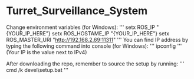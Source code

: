 # Turret_Surveillance_System

Change environment variables (for Windows):
'''
setx ROS_IP "{YOUR_IP_HERE"}
setx ROS_HOSTAME_IP "{YOUR_IP_HERE"}
setx ROS_MASTER_URI "http://192.168.2.69:11311"
'''
You can find IP address by typing the following command into console (for Windows):
'''
ipconfig
'''
(Your IP is the value next to IPv4)

After downloading the repo, remember to source the setup by running:
'''
cmd /k devel\setup.bat
'''
